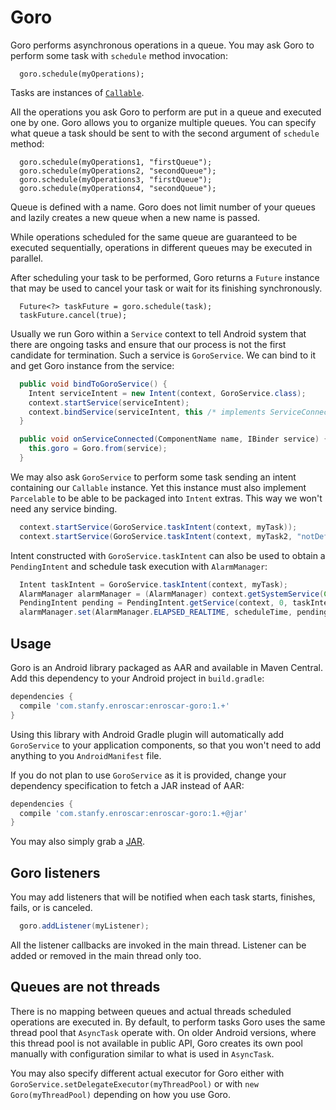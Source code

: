 Goro
====

Goro performs asynchronous operations in a queue.
You may ask Goro to perform some task with `schedule` method invocation:
```
  goro.schedule(myOperations);
```

Tasks are instances of [`Callable`](https://developer.android.com/reference/java/util/concurrent/Callable.html).

All the operations you ask Goro to perform are put in a queue and executed one by one.
Goro allows you to organize multiple queues. You can specify what queue a task should be sent to
with the second argument of `schedule` method:
```
  goro.schedule(myOperations1, "firstQueue");
  goro.schedule(myOperations2, "secondQueue");
  goro.schedule(myOperations3, "firstQueue");
  goro.schedule(myOperations4, "secondQueue");
```

Queue is defined with a name. Goro does not limit number of your queues and lazily creates a new
queue when a new name is passed.

While operations scheduled for the same queue are guaranteed to be executed sequentially,
operations in different queues may be executed in parallel.

After scheduling your task to be performed, Goro returns a `Future` instance that may be used
to cancel your task or wait for its finishing synchronously.

```
  Future<?> taskFuture = goro.schedule(task);
  taskFuture.cancel(true);
```

Usually we run Goro within a `Service` context to tell Android system that there are ongoing tasks
and ensure that our process is not the first candidate for termination.
Such a service is `GoroService`. We can bind to it and get Goro instance from the service:

```java
  public void bindToGoroService() {
    Intent serviceIntent = new Intent(context, GoroService.class);
    context.startService(serviceIntent);
    context.bindService(serviceIntent, this /* implements ServiceConnection */, 0);
  }

  public void onServiceConnected(ComponentName name, IBinder service) {
    this.goro = Goro.from(service);
  }
```

We may also ask `GoroService` to perform some task sending an intent containing our `Callable`
instance. Yet this instance must also implement `Parcelable` to be able to be packaged into
`Intent` extras. This way we won't need any service binding.

```java
  context.startService(GoroService.taskIntent(context, myTask));
  context.startService(GoroService.taskIntent(context, myTask2, "notDefaultQueue"));
```

Intent constructed with `GoroService.taskIntent` can also be used to obtain a `PendingIntent`
and schedule task execution with `AlarmManager`:
```java
  Intent taskIntent = GoroService.taskIntent(context, myTask);
  AlarmManager alarmManager = (AlarmManager) context.getSystemService(Context.ALARM_SERVICE);
  PendingIntent pending = PendingIntent.getService(context, 0, taskIntent, 0);
  alarmManager.set(AlarmManager.ELAPSED_REALTIME, scheduleTime, pending);
```

Usage
-----

Goro is an Android library packaged as AAR and available in Maven Central.
Add this dependency to your Android project in `build.gradle`:
```groovy
dependencies {
  compile 'com.stanfy.enroscar:enroscar-goro:1.+'
}
```

Using this library with Android Gradle plugin will automatically add `GoroService` to your
application components, so that you won't need to add anything to you `AndroidManifest` file.

If you do not plan to use `GoroService` as it is provided, change your dependency specification
to fetch a JAR instead of AAR:
```groovy
dependencies {
  compile 'com.stanfy.enroscar:enroscar-goro:1.+@jar'
}
```

You may also simply grab a [JAR](http://repository.sonatype.org/service/local/artifact/maven/redirect?r=central-proxy&g=com.stanfy.enroscar&a=enroscar-goro&v=LATEST&e=jar).


Goro listeners
--------------
You may add listeners that will be notified when each task starts, finishes, fails,
or is canceled.
```java
  goro.addListener(myListener);
```

All the listener callbacks are invoked in the main thread. Listener can be added or removed in
the main thread only too.


Queues are not threads
----------------------
There is no mapping between queues and actual threads scheduled operations are executed in.
By default, to perform tasks Goro uses the same thread pool that `AsyncTask` operate with.
On older Android versions, where this thread pool is not available in public API, Goro creates its
own pool manually with configuration similar to what is used in `AsyncTask`.

You may also specify different actual executor for Goro either with
`GoroService.setDelegateExecutor(myThreadPool)` or with `new Goro(myThreadPool)` depending on how
you use Goro.
